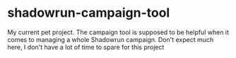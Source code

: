 # shadowrun-campaign-tool
My current pet project. The campaign tool is supposed to be helpful when it comes to managing a whole Shadowrun campaign. Don't expect much here, I don't have a lot of time to spare for this project
